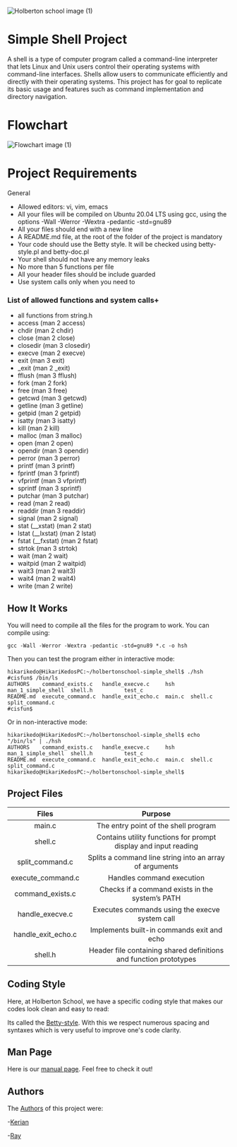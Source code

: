 ![Holberton school image (1)](https://holberton.anahuacmayab.mx/wp-content/uploads/2022/06/Holberton-Logo-v1.png)
# Simple Shell Project
A shell is a type of computer program called a command-line interpreter that lets Linux and Unix users control their operating systems with command-line interfaces. Shells allow users to communicate efficiently and directly with their operating systems.
This project has for goal to replicate its basic usage and features such as command implementation and directory navigation.

# Flowchart
![Flowchart image (1)](https://lucid.app/publicSegments/view/4a97a26a-c372-4c13-921d-6e66d5494b85/image.png)

# Project Requirements
General
 
- Allowed editors: vi, vim, emacs
- All your files will be compiled on Ubuntu 20.04 LTS using gcc, using the options -Wall -Werror -Wextra -pedantic -std=gnu89
- All your files should end with a new line
- A README.md file, at the root of the folder of the project is mandatory
- Your code should use the Betty style. It will be checked using betty-style.pl and betty-doc.pl
- Your shell should not have any memory leaks
- No more than 5 functions per file
- All your header files should be include guarded
- Use system calls only when you need to

### List of allowed functions and system calls+

- all functions from string.h
- access (man 2 access)
- chdir (man 2 chdir)
- close (man 2 close)
- closedir (man 3 closedir)
- execve (man 2 execve)
- exit (man 3 exit)
- _exit (man 2 _exit)
- fflush (man 3 fflush)
- fork (man 2 fork)
- free (man 3 free)
- getcwd (man 3 getcwd)
- getline (man 3 getline)
- getpid (man 2 getpid)
- isatty (man 3 isatty)
- kill (man 2 kill)
- malloc (man 3 malloc)
- open (man 2 open)
- opendir (man 3 opendir)
- perror (man 3 perror)
- printf (man 3 printf)
- fprintf (man 3 fprintf)
- vfprintf (man 3 vfprintf)
- sprintf (man 3 sprintf)
- putchar (man 3 putchar)
- read (man 2 read)
- readdir (man 3 readdir)
- signal (man 2 signal)
- stat (__xstat) (man 2 stat)
- lstat (__lxstat) (man 2 lstat)
- fstat (__fxstat) (man 2 fstat)
- strtok (man 3 strtok)
- wait (man 2 wait)
- waitpid (man 2 waitpid)
- wait3 (man 2 wait3)
- wait4 (man 2 wait4)
- write (man 2 write)

## How It Works

You will need to compile all the files for the program to work. You can compile using:

`gcc -Wall -Werror -Wextra -pedantic -std=gnu89 *.c -o hsh`

Then you can test the program either in interactive mode:
```
hikarikedo@HikariKedosPC:~/holbertonschool-simple_shell$ ./hsh
#cisfun$ /bin/ls
AUTHORS    command_exists.c   handle_execve.c     hsh     man_1_simple_shell  shell.h          test_c
README.md  execute_command.c  handle_exit_echo.c  main.c  shell.c             split_command.c
#cisfun$
```
 Or in non-interactive mode:
```
hikarikedo@HikariKedosPC:~/holbertonschool-simple_shell$ echo "/bin/ls" | ./hsh
AUTHORS    command_exists.c   handle_execve.c     hsh     man_1_simple_shell  shell.h          test_c
README.md  execute_command.c  handle_exit_echo.c  main.c  shell.c             split_command.c
hikarikedo@HikariKedosPC:~/holbertonschool-simple_shell$
```

## Project Files

| Files | Purpose |
| :---------------: | :---------------: |
| main.c | The entry point of the shell program |
| shell.c | Contains utility functions for prompt display and input reading |
| split_command.c | Splits a command line string into an array of arguments |
| execute_command.c | Handles command execution |
| command_exists.c | Checks if a command exists in the system’s PATH |
| handle_execve.c | Executes commands using the execve system call |
| handle_exit_echo.c | Implements built-in commands exit and echo |
| shell.h | Header file containing shared definitions and function prototypes |

## Coding Style
Here, at Holberton School, we have a specific coding style that makes our codes look clean and easy to read:

Its called the [Betty-style](https://github.com/hs-hq/Betty/blob/main/betty-style.pl). With this we respect numerous spacing and syntaxes which is very useful to improve one's code clarity.

## Man Page
Here is our [manual page](https://github.com/RAY91000/holbertonschool-simple_shell/blob/main/man_1_simple_shell). Feel free to check it out!

## Authors
The [Authors](https://github.com/RAY91000/holbertonschool-simple_shell/blob/main/AUTHORS) of this project were: 

-[Kerian](https://github.com/Hikarikedo)

-[Ray](https://github.com/RAY91000)

